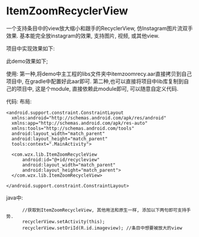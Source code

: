 # ItemZoomRecyclerView
一个支持条目中的view放大缩小和跟手的RecyclerView, 仿Instagram图片流双手效果.
基本能完全放instagram的效果, 支持图片, 视频, 或其他view.

项目中实现效果如下:

此demo效果如下;


使用:
第一种,将demo中主工程的libs文件夹中itemzoomrecy.aar直接拷贝到自己项目中, 在gradle中配置好此aar即可.
第二种,也可以直接将项目中lib库复制到自己的项目中, 这是个module, 直接依赖此module即可, 可以随意自定义代码.

代码:
  布局:
  ```
  <android.support.constraint.ConstraintLayout
    xmlns:android="http://schemas.android.com/apk/res/android"
    xmlns:app="http://schemas.android.com/apk/res-auto"
    xmlns:tools="http://schemas.android.com/tools"
    android:layout_width="match_parent"
    android:layout_height="match_parent"
    tools:context=".MainActivity">
    
    <com.wzx.lib.ItemZoomRecycleView
        android:id="@+id/recycleview"
        android:layout_width="match_parent"
        android:layout_height="match_parent">
    </com.wzx.lib.ItemZoomRecycleView>
    
</android.support.constraint.ConstraintLayout>
  ```
  java中:
  ```
        //获取到ItemZoomRecycleView, 其他用法和原生一样, 添加以下两句即可支持手势.
        recyclerView.setActivity(this);
        recyclerView.setOriId(R.id.imageview); //条目中想要被放大的view
  ```
